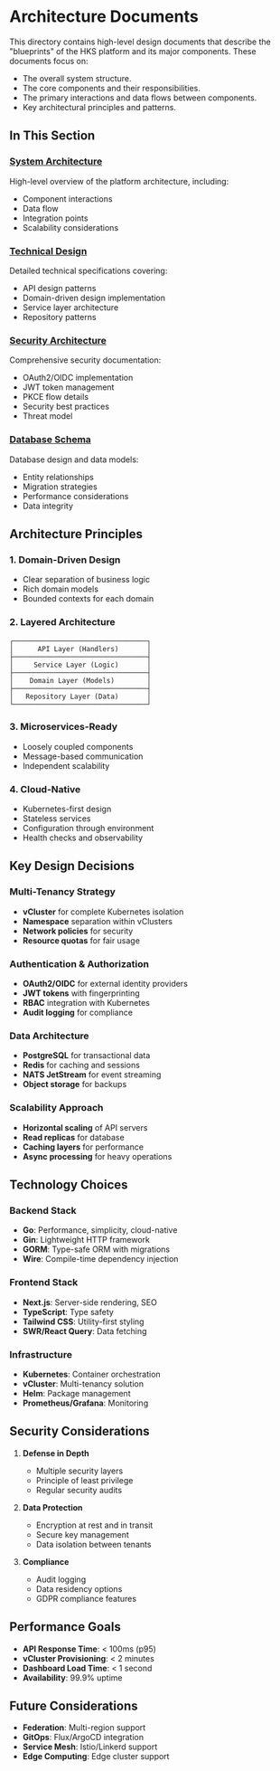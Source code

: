 # Architecture Documents

This directory contains high-level design documents that describe the "blueprints" of the HKS platform and its major components. These documents focus on:

- The overall system structure.
- The core components and their responsibilities.
- The primary interactions and data flows between components.
- Key architectural principles and patterns.

## In This Section

### [System Architecture](./system-architecture.md)

High-level overview of the platform architecture, including:

- Component interactions
- Data flow
- Integration points
- Scalability considerations

### [Technical Design](./technical-design.md)

Detailed technical specifications covering:

- API design patterns
- Domain-driven design implementation
- Service layer architecture
- Repository patterns

### [Security Architecture](./security-architecture.md)

Comprehensive security documentation:

- OAuth2/OIDC implementation
- JWT token management
- PKCE flow details
- Security best practices
- Threat model

### [Database Schema](./database-schema.md)

Database design and data models:

- Entity relationships
- Migration strategies
- Performance considerations
- Data integrity

## Architecture Principles

### 1. **Domain-Driven Design**

- Clear separation of business logic
- Rich domain models
- Bounded contexts for each domain

### 2. **Layered Architecture**

```
┌─────────────────────────────────┐
│      API Layer (Handlers)       │
├─────────────────────────────────┤
│     Service Layer (Logic)       │
├─────────────────────────────────┤
│    Domain Layer (Models)        │
├─────────────────────────────────┤
│   Repository Layer (Data)       │
└─────────────────────────────────┘
```

### 3. **Microservices-Ready**

- Loosely coupled components
- Message-based communication
- Independent scalability

### 4. **Cloud-Native**

- Kubernetes-first design
- Stateless services
- Configuration through environment
- Health checks and observability

## Key Design Decisions

### Multi-Tenancy Strategy

- **vCluster** for complete Kubernetes isolation
- **Namespace** separation within vClusters
- **Network policies** for security
- **Resource quotas** for fair usage

### Authentication & Authorization

- **OAuth2/OIDC** for external identity providers
- **JWT tokens** with fingerprinting
- **RBAC** integration with Kubernetes
- **Audit logging** for compliance

### Data Architecture

- **PostgreSQL** for transactional data
- **Redis** for caching and sessions
- **NATS JetStream** for event streaming
- **Object storage** for backups

### Scalability Approach

- **Horizontal scaling** of API servers
- **Read replicas** for database
- **Caching layers** for performance
- **Async processing** for heavy operations

## Technology Choices

### Backend Stack

- **Go**: Performance, simplicity, cloud-native
- **Gin**: Lightweight HTTP framework
- **GORM**: Type-safe ORM with migrations
- **Wire**: Compile-time dependency injection

### Frontend Stack

- **Next.js**: Server-side rendering, SEO
- **TypeScript**: Type safety
- **Tailwind CSS**: Utility-first styling
- **SWR/React Query**: Data fetching

### Infrastructure

- **Kubernetes**: Container orchestration
- **vCluster**: Multi-tenancy solution
- **Helm**: Package management
- **Prometheus/Grafana**: Monitoring

## Security Considerations

1. **Defense in Depth**

   - Multiple security layers
   - Principle of least privilege
   - Regular security audits

2. **Data Protection**

   - Encryption at rest and in transit
   - Secure key management
   - Data isolation between tenants

3. **Compliance**
   - Audit logging
   - Data residency options
   - GDPR compliance features

## Performance Goals

- **API Response Time**: < 100ms (p95)
- **vCluster Provisioning**: < 2 minutes
- **Dashboard Load Time**: < 1 second
- **Availability**: 99.9% uptime

## Future Considerations

- **Federation**: Multi-region support
- **GitOps**: Flux/ArgoCD integration
- **Service Mesh**: Istio/Linkerd support
- **Edge Computing**: Edge cluster support
